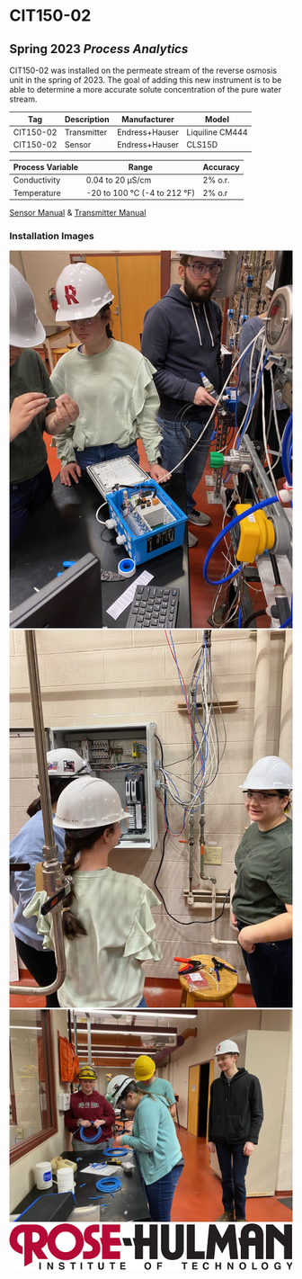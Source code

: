 # CIT150-02
## Spring 2023 *Process Analytics*

CIT150-02 was installed on the permeate stream of the reverse osmosis unit in the spring of 2023. The goal of adding this new instrument is to be able to determine a more accurate solute concentration of the pure water stream.

| Tag | Description | Manufacturer | Model | 
| ----------- | ----------- | ---- | ---- |
| CIT150-02 | Transmitter | Endress+Hauser | Liquiline CM444 |
| CIT150-02 | Sensor | Endress+Hauser | CLS15D |

| Process Variable | Range | Accuracy |
| ---- | ---- | ---- |
| Conductivity | 0.04 to 20 μS/cm | 2% o.r. |
| Temperature | -20 to 100 °C (-4 to 212 °F) | 2% o.r |

[Sensor Manual](https://portal.endress.com/wa001/dla/5000549/5588/000/03/BA01147CEN_0417.pdf) & [Transmitter Manual](https://portal.endress.com/wa001/dla/5000301/8271/000/09/BA00444CEN_2017.pdf)

### Installation Images
![1](https://github.com/henthornlab/CIT150-02/blob/main/cit150-02-install-6.jpeg)
![2](https://github.com/henthornlab/CIT150-02/blob/main/cit150-02-install-2.jpeg)
![3](https://github.com/henthornlab/CIT150-02/blob/main/cit150-02-install-4.jpeg)
![Rose-Hulman Logo](https://github.com/edorfmueller/CIT150-02/blob/main/Rose%20Hulman%20Logo.png)
